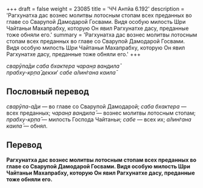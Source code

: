+++
draft = false
weight = 23085
title = 'ЧЧ Антйа 6.192'
description = 'Рагхунатха дас вознес молитвы лотосным стопам всех преданных во главе со Сварупой Дамодарой Госвами. Видя особую милость Шри Чайтаньи Махапрабху, которую Он явил Рагхунатхе дасу, преданные тоже обняли его.'
summary = 'Рагхунатха дас вознес молитвы лотосным стопам всех преданных во главе со Сварупой Дамодарой Госвами. Видя особую милость Шри Чайтаньи Махапрабху, которую Он явил Рагхунатхе дасу, преданные тоже обняли его.'
+++

_сварӯпа̄ди саба бхактера чаран̣а вандила̄  
прабху-кр̣па̄ декхи_’ _сабе а̄лин̇гана каила̄_

## Пословный перевод

_сварӯпа_\-_а̄ди_ — во главе со Сварупой Дамодарой; _саба_ _бхактера_ — всех преданных; _чаран̣а_ _вандила̄_ — вознес молитвы лотосным стопам; _прабху_\-_кр̣па̄_ — милость Господа Чайтаньи; _сабе_ — всех их; _а̄лин̇гана_ _каила̄_ — обнял.

## Перевод

**Рагхунатха дас вознес молитвы лотосным стопам всех преданных во главе со Сварупой Дамодарой Госвами. Видя особую милость Шри Чайтаньи Махапрабху, которую Он явил Рагхунатхе дасу, преданные тоже обняли его.**

